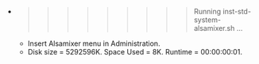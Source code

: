 * >>>>>>>>> Running inst-std-system-alsamixer.sh ...
  * Insert Alsamixer menu in Administration.
  * Disk size = 5292596K. Space Used = 8K. Runtime = 00:00:00:01.
